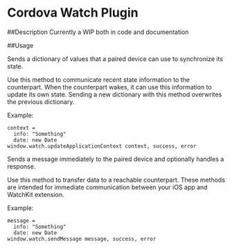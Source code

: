 # Cordova Watch Plugin

##Description
Currently a WIP both in code and documentation

##Usage

Sends a dictionary of values that a paired device can use to synchronize its state.

Use this method to communicate recent state information to the counterpart. When the counterpart wakes, it can use this information to update its own state. Sending a new dictionary with this method overwrites the previous dictionary.

Example:
```
context =
  info: "Something"
  date: new Date
window.watch.updateApplicationContext context, success, error
```

Sends a message immediately to the paired device and optionally handles a response.

Use this method to transfer data to a reachable counterpart. These methods are intended for immediate communication between your iOS app and WatchKit extension.

Example:
```
message =
  info: "Something"
  date: new Date
window.watch.sendMessage message, success, error
```
